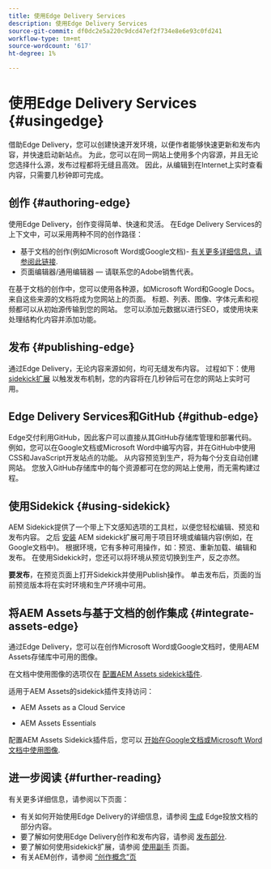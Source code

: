```yaml
---
title: 使用Edge Delivery Services
description: 使用Edge Delivery Services
source-git-commit: df0dc2e5a220c9dcd47ef2f734e8e6e93c0fd241
workflow-type: tm+mt
source-wordcount: '617'
ht-degree: 1%

---
```



# 使用Edge Delivery Services {#usingedge}

借助Edge Delivery，您可以创建快速开发环境，以便作者能够快速更新和发布内容，并快速启动新站点。 为此，您可以在同一网站上使用多个内容源，并且无论您选择什么源，发布过程都将无缝且高效。 因此，从编辑到在Internet上实时查看内容，只需要几秒钟即可完成。

## 创作 {#authoring-edge}

使用Edge Delivery，创作变得简单、快速和灵活。 在Edge Delivery Services的上下文中，可以采用两种不同的创作路径：

* 基于文档的创作(例如Microsoft Word或Google文档)- [有关更多详细信息，请参阅此链接](https://www.hlx.live/docs/authoring).
* 页面编辑器/通用编辑器 — 请联系您的Adobe销售代表。

在基于文档的创作中，您可以使用各种源，如Microsoft Word和Google Docs。 来自这些来源的文档将成为您网站上的页面。 标题、列表、图像、字体元素和视频都可以从初始源传输到您的网站。 您可以添加元数据以进行SEO，或使用块来处理结构化内容并添加功能。

## 发布 {#publishing-edge}

通过Edge Delivery，无论内容来源如何，均可无缝发布内容。 过程如下：使用 [sidekick扩展](#using-sidekick) 以触发发布机制，您的内容将在几秒钟后可在您的网站上实时可用。

## Edge Delivery Services和GitHub {#github-edge}

Edge交付利用GitHub，因此客户可以直接从其GitHub存储库管理和部署代码。 例如，您可以在Google文档或Microsoft Word中编写内容，并在GitHub中使用CSS和JavaScript开发站点的功能。 从内容预览到生产，将为每个分支自动创建网站。 您放入GitHub存储库中的每个资源都可在您的网站上使用，而无需构建过程。

## 使用Sidekick {#using-sidekick}

AEM Sidekick提供了一个带上下文感知选项的工具栏，以便您轻松编辑、预览和发布内容。 之后 [安装](https://www.hlx.live/docs/sidekick-extension) AEM sidekick扩展可用于项目环境或编辑内容(例如，在Google文档中)。 根据环境，它有多种可用操作，如：预览、重新加载、编辑和发布。 在使用Sidekick时，您还可以将环境从预览切换到生产，反之亦然。

**要发布**，在预览页面上打开Sidekick并使用Publish操作。 单击发布后，页面的当前预览版本将在实时环境和生产环境中可用。

## 将AEM Assets与基于文档的创作集成 {#integrate-assets-edge}

通过Edge Delivery，您可以在创作Microsoft Word或Google文档时，使用AEM Assets存储库中可用的图像。

在文档中使用图像的选项仅在 [配置AEM Assets sidekick插件](https://www.hlx.live/developer/configuring-aem-assets-sidekick-plugin).

适用于AEM Assets的sidekick插件支持访问：

* AEM Assets as a Cloud Service

* AEM Assets Essentials

配置AEM Assets Sidekick插件后，您可以 [开始在Google文档或Microsoft Word文档中使用图像](https://www.hlx.live/docs/aem-assets-sidekick-plugin).

## 进一步阅读 {#further-reading}

有关更多详细信息，请参阅以下页面：

* 有关如何开始使用Edge Delivery的详细信息，请参阅 [生成](https://www.hlx.live/docs/#build) Edge投放文档的部分内容。
* 要了解如何使用Edge Delivery创作和发布内容，请参阅 [发布部分](https://www.hlx.live/docs/authoring).
* 要了解如何使用sidekick扩展，请参阅 [使用副手](https://www.hlx.live/docs/sidekick) 页面。
* 有关AEM创作，请参阅 [“创作概念”页](https://experienceleague.adobe.com/docs/experience-manager-cloud-service/content/sites/authoring/getting-started/concepts.html)
